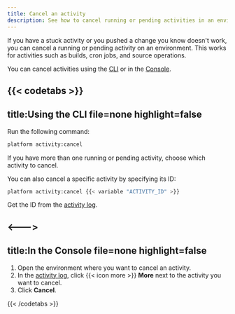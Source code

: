 ```yaml
---
title: Cancel an activity
description: See how to cancel running or pending activities in an environment.
---
```


If you have a stuck activity or you pushed a change you know doesn't work,
you can cancel a running or pending activity on an environment.
This works for activities such as builds, cron jobs, and source operations.

You can cancel activities using the [CLI](../administration/cli/_index.md)
or in the [Console](../administration/web/_index.md).

{{< codetabs >}}
---
title:Using the CLI
file=none
highlight=false
---

Run the following command:

```bash
platform activity:cancel
```

If you have more than one running or pending activity, choose which activity to cancel.

You can also cancel a specific activity by specifying its ID:

```bash
platform activity:cancel {{< variable "ACTIVITY_ID" >}}
```

Get the ID from the [activity log](../increase-observability/logs/access-logs.md#activity-logs).

<--->
---
title:In the Console
file=none
highlight=false
---

1. Open the environment where you want to cancel an activity.
2. In the [activity log](../increase-observability/logs/access-logs.md#activity-logs),
   click {{< icon more >}} **More** next to the activity you want to cancel.
3. Click **Cancel**.

{{< /codetabs >}}